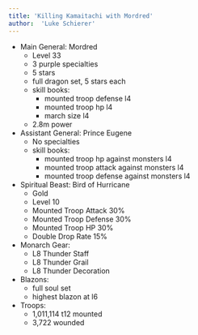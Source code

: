 ```yaml
---
title: 'Killing Kamaitachi with Mordred'
author:  'Luke Schierer'
---
```


* Main General: Mordred
  * Level 33
  * 3 purple specialties
  * 5 stars
  * full dragon set, 5 stars each
  * skill books:
    * mounted troop defense l4
    * mounted troop hp l4
    * march size l4
  * 2.8m power
* Assistant General: Prince Eugene
  * No specialties
  * skill books:
    * mounted troop hp against monsters l4
    * mounted troop attack against monsters l4
    * mounted troop defense against monsters l4
* Spiritual Beast: Bird of Hurricane
  * Gold
  * Level 10
  * Mounted Troop Attack 30%
  * Mounted Troop Defense 30%
  * Mounted Troop HP 30%
  * Double Drop Rate 15%
* Monarch Gear:
  * L8 Thunder Staff
  * L8 Thunder Grail
  * L8 Thunder Decoration
* Blazons:
  * full soul set
  * highest blazon at l6
* Troops:
  * 1,011,114 t12 mounted
  * 3,722 wounded

